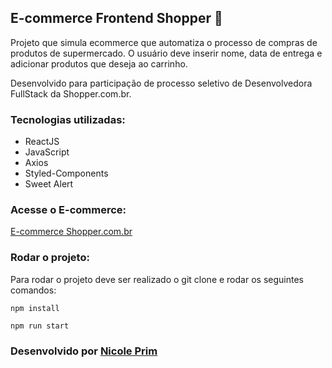 ## E-commerce Frontend Shopper 🛒

Projeto que simula ecommerce que automatiza o processo de compras de produtos de supermercado. O usuário deve inserir nome, data de entrega e adicionar produtos que deseja ao carrinho. 

Desenvolvido para participação de processo seletivo de Desenvolvedora FullStack da Shopper.com.br.

### Tecnologias utilizadas:

- ReactJS
- JavaScript
- Axios
- Styled-Components
- Sweet Alert

### Acesse o E-commerce: 
<a href="http://ecommerce-shopper.surge.sh/">E-commerce Shopper.com.br</a>

### Rodar o projeto:
Para rodar o projeto deve ser realizado o git clone e rodar os seguintes comandos:
```
npm install 
```
```
npm run start
```

### Desenvolvido por <a href="https://www.linkedin.com/in/nicole-prim-478b6822b/"> Nicole Prim </a>
